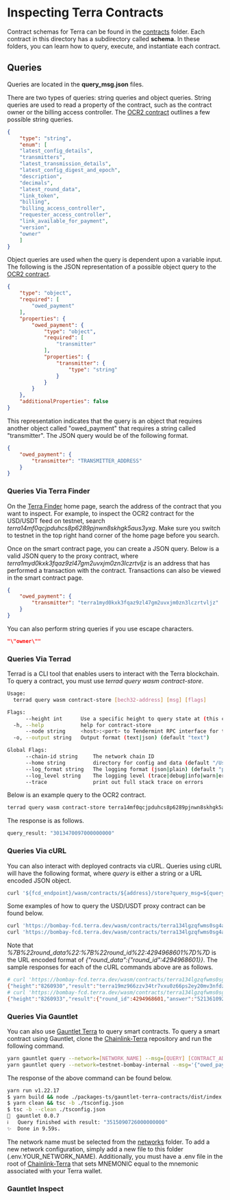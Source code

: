 # Inspecting Terra Contracts

Contract schemas for Terra can be found in the [contracts](/contracts) folder. Each contract in this directory has a subdirectory called **schema**. In these folders, you can learn how to query, execute, and instantiate each contract.

## Queries

Queries are located in the **query_msg.json** files.

There are two types of queries: string queries and object queries. String queries are used to read a property of the contract, such as the contract owner or the billing access controller. The [OCR2 contract](/contracts/ocr2/schema/query_msg.json) outlines a few possible string queries.

```json
{
    "type": "string",
    "enum": [
    "latest_config_details",
    "transmitters",
    "latest_transmission_details",
    "latest_config_digest_and_epoch",
    "description",
    "decimals",
    "latest_round_data",
    "link_token",
    "billing",
    "billing_access_controller",
    "requester_access_controller",
    "link_available_for_payment",
    "version",
    "owner"
    ]
}
```

Object queries are used when the query is dependent upon a variable input. The following is the JSON representation of a possible object query to the [OCR2 contract](/contracts/ocr2/schema/query_msg.json).

```json
{
    "type": "object",
    "required": [
        "owed_payment"
    ],
    "properties": {
        "owed_payment": {
            "type": "object",
            "required": [
                "transmitter"
            ],
            "properties": {
                "transmitter": {
                    "type": "string"
                }
            }
        }
    },
    "additionalProperties": false
}
```

This representation indicates that the query is an object that requires another object called "owed_payment" that requires a string called "transmitter". The JSON query would be of the following format.

```json
{
    "owed_payment": {
        "transmitter": "TRANSMITTER_ADDRESS"
    }
}
```

### Queries Via Terra Finder

On the [Terra Finder](https://finder.terra.money/) home page, search the address of the contract that you want to inspect. For example, to inspect the OCR2 contract for the USD/USDT feed on testnet, search *terra14mf0qcjpduhcs8p6289pjnwn8skhgk5aus3yxg*. Make sure you switch to testnet in the top right hand corner of the home page before you search.

Once on the smart contract page, you can create a JSON query. Below is a valid JSON query to the proxy contract, where *terra1myd0kxk3fqaz9zl47gm2uvxjm0zn3lczrtvljz* is an address that has performed a transaction with the contract. Transactions can also be viewed in the smart contract page.

```json
{
    "owed_payment": {
        "transmitter": "terra1myd0kxk3fqaz9zl47gm2uvxjm0zn3lczrtvljz"
    }
}
```

You can also perform string queries if you use escape characters.

```json
"\"owner\""
```

### Queries Via Terrad

Terrad is a CLI tool that enables users to interact with the Terra blockchain. To query a contract, you must use *terrad query wasm contract-store*.

```bash
Usage:
  terrad query wasm contract-store [bech32-address] [msg] [flags]

Flags:
      --height int      Use a specific height to query state at (this can error if the node is pruning state)
  -h, --help            help for contract-store
      --node string     <host>:<port> to Tendermint RPC interface for this chain (default "tcp://localhost:26657")
  -o, --output string   Output format (text|json) (default "text")

Global Flags:
      --chain-id string     The network chain ID
      --home string         directory for config and data (default "/Users/kylemartin/.terra")
      --log_format string   The logging format (json|plain) (default "plain")
      --log_level string    The logging level (trace|debug|info|warn|error|fatal|panic) (default "info")
      --trace               print out full stack trace on errors
```

Below is an example query to the OCR2 contract. 

```bash
terrad query wasm contract-store terra14mf0qcjpduhcs8p6289pjnwn8skhgk5aus3yxg '{"owed_payment":{"transmitter": "terra1myd0kxk3fqaz9zl47gm2uvxjm0zn3lczrtvljz"}}' --node "https://RPC_URL:443"
```

The response is as follows.

```bash
query_result: "3013470097000000000"
```

### Queries Via cURL

You can also interact with deployed contracts via cURL. Queries using cURL will have the following format, where *query* is either a string or a URL encoded JSON object.

```bash
curl '${fcd_endpoint}/wasm/contracts/${address}/store?query_msg=${query}'
```

Some examples of how to query the USD/USDT proxy contract can be found below.

```bash
curl 'https://bombay-fcd.terra.dev/wasm/contracts/terra134lgzqfwms0sg4a33wpygj8waff2d704gcezsu/store?query_msg="owner"'
curl 'https://bombay-fcd.terra.dev/wasm/contracts/terra134lgzqfwms0sg4a33wpygj8waff2d704gcezsu/store?query_msg=%7B%22round_data%22:%7B%22round_id%22:4294968601%7D%7D'
```

Note that *%7B%22round_data%22:%7B%22round_id%22:4294968601%7D%7D* is the URL encoded format of *{"round_data":{"round_id":4294968601}}*. The sample responses for each of the cURL commands above are as follows.

```bash
# curl 'https://bombay-fcd.terra.dev/wasm/contracts/terra134lgzqfwms0sg4a33wpygj8waff2d704gcezsu/store?query_msg="owner"'
{"height":"8260930","result":"terra19mz966zzv34tr7vxu0z66ps2ey20mv3nfdzukd"}
# curl 'https://bombay-fcd.terra.dev/wasm/contracts/terra134lgzqfwms0sg4a33wpygj8waff2d704gcezsu/store?query_msg=%7B%22round_data%22:%7B%22round_id%22:4294968601%7D%7D'
{"height":"8260933","result":{"round_id":4294968601,"answer":"521361092112","observations_timestamp":1646914654,"transmission_timestamp":1646914668}}
```

### Queries Via Gauntlet

You can also use [Gauntlet Terra](../packages-ts/gauntlet-terra-contracts/) to query smart contracts. To query a smart contract using Gauntlet, clone the [Chainlink-Terra](https://github.com/smartcontractkit/chainlink-terra) repository and run the following command.

```bash
yarn gauntlet query --network=[NETWORK_NAME] --msg=[QUERY] [CONTRACT_ADDRESS]
yarn gauntlet query --network=testnet-bombay-internal --msg='{"owed_payment":{"transmitter": "terra1myd0kxk3fqaz9zl47gm2uvxjm0zn3lczrtvljz"}}' terra14mf0qcjpduhcs8p6289pjnwn8skhgk5aus3yxg
```

The response of the above command can be found below.

```bash
yarn run v1.22.17
$ yarn build && node ./packages-ts/gauntlet-terra-contracts/dist/index.js query --network=testnet-bombay-internal '--msg={"owed_payment":{"transmitter": "terra1myd0kxk3fqaz9zl47gm2uvxjm0zn3lczrtvljz"}}' terra14mf0qcjpduhcs8p6289pjnwn8skhgk5aus3yxg
$ yarn clean && tsc -b ./tsconfig.json
$ tsc -b --clean ./tsconfig.json
🧤  gauntlet 0.0.7
ℹ️   Query finished with result: "3515090726000000000"
✨  Done in 9.59s.
```

The network name must be selected from the [networks](../packages-ts/gauntlet-terra-contracts/networks/) folder. To add a new network configuration, simply add a new file to this folder (.env.YOUR_NETWORK_NAME). Additionally, you must have a .env file in the root of [Chainlink-Terra](https://github.com/smartcontractkit/chainlink-terra) that sets MNEMONIC equal to the mnemonic associated with your Terra wallet.

### Gauntlet Inspect
